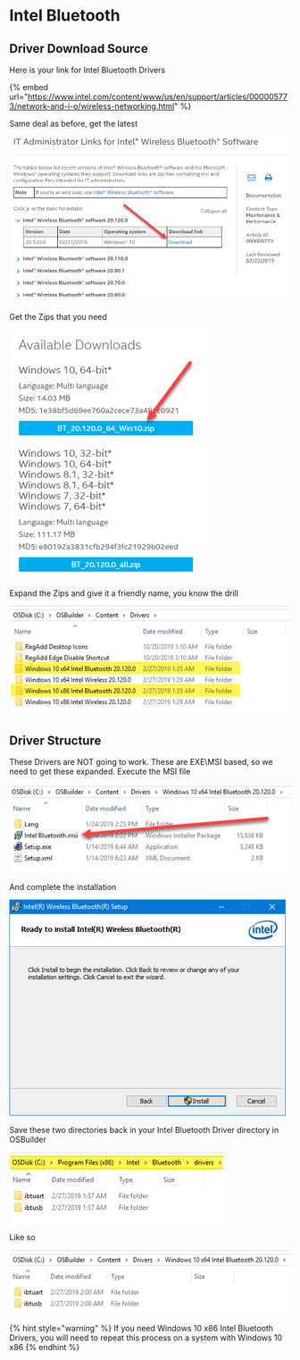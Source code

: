 # Intel Bluetooth

## Driver Download Source

Here is your link for Intel Bluetooth Drivers

{% embed url="https://www.intel.com/content/www/us/en/support/articles/000005773/network-and-i-o/wireless-networking.html" %}

Same deal as before, get the latest

![](../../../../../.gitbook/assets/image%20%2826%29.png)

Get the Zips that you need

![](../../../../../.gitbook/assets/image%20%2888%29.png)

Expand the Zips and give it a friendly name, you know the drill

![](../../../../../.gitbook/assets/image%20%2890%29.png)

## 

## Driver Structure

These Drivers are NOT going to work.  These are EXE\MSI based, so we need to get these expanded.  Execute the MSI file

![](../../../../../.gitbook/assets/image%20%2848%29.png)

And complete the installation

![](../../../../../.gitbook/assets/image%20%2831%29.png)

Save these two directories back in your Intel Bluetooth Driver directory in OSBuilder

![](../../../../../.gitbook/assets/image%20%2862%29.png)

Like so

![](../../../../../.gitbook/assets/image%20%2896%29.png)

{% hint style="warning" %}
If you need Windows 10 x86 Intel Bluetooth Drivers, you will need to repeat this process on a system with Windows 10 x86
{% endhint %}

